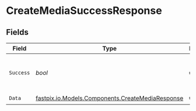 # CreateMediaSuccessResponse


## Fields

| Field                                                                                              | Type                                                                                               | Required                                                                                           | Description                                                                                        | Example                                                                                            |
| -------------------------------------------------------------------------------------------------- | -------------------------------------------------------------------------------------------------- | -------------------------------------------------------------------------------------------------- | -------------------------------------------------------------------------------------------------- | -------------------------------------------------------------------------------------------------- |
| `Success`                                                                                          | *bool*                                                                                             | :heavy_check_mark:                                                                                 | Demonstrates whether the request is successful or not.                                             | true                                                                                               |
| `Data`                                                                                             | [fastpix.io.Models.Components.CreateMediaResponse](../../Models/Components/CreateMediaResponse.md) | :heavy_check_mark:                                                                                 | N/A                                                                                                |                                                                                                    |